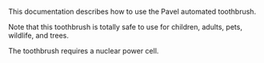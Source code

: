 This documentation describes how to use the Pavel automated toothbrush.

Note that this toothbrush is totally safe to use for children, adults, pets, wildlife, and trees.

The toothbrush requires a nuclear power cell.
